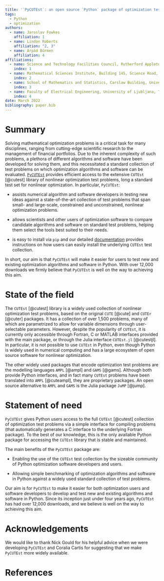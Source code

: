 ```yaml
---
title: '`PyCUTEst`: an open source `Python` package of optimization test problems'
tags:
  - Python
  - optimization
authors:
  - name: Jaroslav Fowkes
    affiliation: 1
  - name: Lindon Roberts
    affiliation: "2, 3"
  - name: Árpád Bűrmen
    affiliation: 4
affiliations:
  - name: Science and Technology Facilities Council, Rutherford Appleton Laboratory, Harwell Campus, Didcot, Oxfordshire, OX11 0QX, UK
    index: 1
  - name: Mathematical Sciences Institute, Building 145, Science Road, Australian National University, Canberra ACT 2601, Australia
    index: 2
  - name: School of Mathematics and Statistics, Carslaw Building, University of Sydney, Camperdown NSW 2006, Australia
    index: 3
  - name: Faculty of Electrical Engineering, University of Ljubljana, Tržaška cesta 25, SI-1000 Ljubljana, Slovenia
    index: 4
date: March 2022
bibliography: paper.bib
---
```

# Summary

Solving mathematical optimization problems is a critical task for many disciplines, ranging from cutting-edge scientific research to the management of financial portfolios.
Due to the inherent complexity of such problems, a plethora of different algorithms and software have been developed for solving them, and this necessitated a standard collection of test problems on which optimization algorithms and software can be evaluated.
[`PyCUTEst`](https://github.com/jfowkes/pycutest) provides efficient access to the extensive `CUTEst` [@cutest] library of
nonlinear optimization test problems, long a standard test set for nonlinear optimization. In particular, `PyCUTEst`:

* assists numerical algorithm and software developers in testing new ideas against a state-of-the-art collection
of test problems that span small- and large-scale, constrained and unconstrained, nonlinear optimization problems.

* allows scientists and other users of optimization software to compare candidate algorithms and software on standard test problems, helping them select the tools best suited to their needs.

* is easy to install via `pip` and our detailed [documentation](https://jfowkes.github.io/pycutest/) provides instructions on
how users can easily install the underlying `CUTEst` test collection.

In short, our aim is that `PyCUTEst` will make it easier for users to test new and existing optimization algorithms and software in Python. With over 12,000 downloads we firmly believe that `PyCUTEst` is well on the way to achieving this aim.

# State of the field

The `CUTEst` [@cutest] library is a widely used collection of nonlinear optimization test problems, based on the original
`CUTE` [@cute] and `CUTEr` [@cuter] packages.
It has a collection of over 1,500 problems, many of which are parametrized to allow for variable dimensions through user-selectable parameters.
However, despite the popularity of `CUTEst`, it is currently only accessible through Fortran, C or MATLAB interfaces
provided with the main package, or through the Julia interface `CUTEst.jl` [@cutestjl].
In particular, it is not possible to use `CUTEst` in Python, even though Python is widely used in numerical
computing and has a large ecosystem of open source software for nonlinear optimization.

The other widely used packages that encode optimization test problems are the modelling languages `AMPL` [@ampl]
and `GAMS` [@gams].
Although both provide Python interfaces, and in fact many `CUTEst` problems have been translated into `AMPL` [@cuteampl],
they are proprietary packages.
An open source alternative to `AMPL` and `GAMS` is the Julia package `JuMP` [@jump].

# Statement of need

`PyCUTEst` gives Python users access to the full `CUTEst` [@cutest] collection of optimization test problems via a simple interface for
compiling problems (that automatically generates a C interface to the underlying Fortran package).
To the best of our knowledge, this is the only available Python package for accessing the `CUTEst` library that is stable and maintained.

The main benefits of the `PyCUTEst` package are:

* Enabling the use of the `CUTEst` test collection by the sizeable community of Python optimization software developers and users.

* Allowing simple benchmarking of optimization algorithms and software in Python against a widely used standard collection of test problems.

Our aim is for `PyCUTEst` to make it easier for both optimization users and software developers to develop and test new and existing algorithms and software in Python. Since its inception just under four years ago, `PyCUTEst` has had over 12,000 downloads, and we believe is well on the way to achieving this aim.

# Acknowledgements

We would like to thank Nick Gould for his helpful advice when we were developing `PyCUTEst` and Coralia Cartis for suggesting that we make `PyCUTEst` more widely available.

# References
